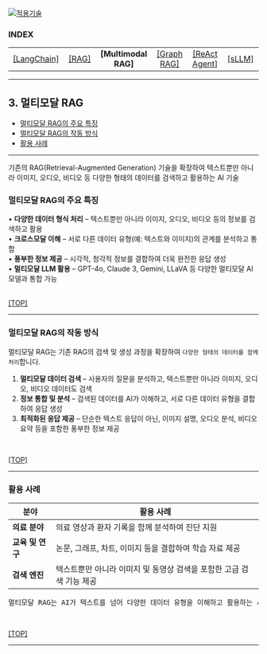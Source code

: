 [practical_llm]: readme.md
[![적용기술](https://skillicons.dev/icons?i=ai,anaconda,py,vscode)][practical_llm]

### INDEX

<table>
  <tr align="center">
    <td width="150px"><a href="sect_01.md"> [LangChain]        </a></td>
    <td width="150px"><a href="sect_02.md"> [RAG]              </a></td>
    <td width="180px"><b href="sect_03.md"> [Multimodal RAG]   </b></td>
    <td width="150px"><a href="sect_04.md"> [Graph RAG]        </a></td>
    <td width="150px"><a href="sect_05.md"> [ReAct Agent]      </a></td>
    <td width="150px"><a href="sect_06.md"> [sLLM]             </a></td>
  </tr>
</table>

---
## 3. 멀티모달 RAG     
- [멀티모달 RAG의 주요 특징](#멀티모달-rag의-주요-특징)
- [멀티모달 RAG의 작동 방식](#멀티모달-rag의-작동-방식)
- [활용 사례](#활용-사례)

---
기존의 RAG(Retrieval-Augmented Generation) 기술을 확장하여 텍스트뿐만 아니라 이미지, 오디오, 비디오 등 다양한 형태의 데이터를 검색하고 활용하는 AI 기술 <br/>

### 멀티모달 RAG의 주요 특징

• **다양한 데이터 형식 처리** – 텍스트뿐만 아니라 이미지, 오디오, 비디오 등의 정보를 검색하고 활용<br/>
• **크로스모달 이해** – 서로 다른 데이터 유형(예: 텍스트와 이미지)의 관계를 분석하고 통합<br/>
• **풍부한 정보 제공** – 시각적, 청각적 정보를 결합하여 더욱 완전한 응답 생성<br/>
• **멀티모달 LLM 활용** – GPT-4o, Claude 3, Gemini, LLaVA 등 다양한 멀티모달 AI 모델과 통합 가능<br/>
<br/>

[[TOP]](#index)

---
### 멀티모달 RAG의 작동 방식

멀티모달 RAG는 기존 RAG의 검색 및 생성 과정을 확장하여 `다양한 형태의 데이터를 함께 처리`합니다.<br/>
1. **멀티모달 데이터 검색** – 사용자의 질문을 분석하고, 텍스트뿐만 아니라 이미지, 오디오, 비디오 데이터도 검색<br/>
2. **정보 통합 및 분석** – 검색된 데이터를 AI가 이해하고, 서로 다른 데이터 유형을 결합하여 응답 생성<br/>
3. **최적화된 응답 제공** – 단순한 텍스트 응답이 아닌, 이미지 설명, 오디오 분석, 비디오 요약 등을 포함한 풍부한 정보 제공<br/>
<br/>

[[TOP]](#index)

---
### 활용 사례

| 분야    | 활용 사례 |
|--------|----------|
| **의료 분야**    | 의료 영상과 환자 기록을 함께 분석하여 진단 지원                      |
| **교육 및 연구** | 논문, 그래프, 차트, 이미지 등을 결합하여 학습 자료 제공               |
| **검색 엔진**    | 텍스트뿐만 아니라 이미지 및 동영상 검색을 포함한 고급 검색 기능 제공    |

<pre>
멀티모달 RAG는 AI가 텍스트를 넘어 다양한 데이터 유형을 이해하고 활용하는 시대를 열어가고 있습니다.
</pre>

<br/>

[[TOP]](#index)

---


